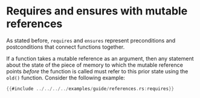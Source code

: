 # Requires and ensures with mutable references

As stated before, `requires` and `ensures` represent preconditions and postconditions that connect functions together.

If a function takes a mutable reference as an argument, then any statement about the state of the piece of memory to which the mutable reference points *before* the function is called must refer to this prior state using the `old()` function. Consider the following example:

```rust
{{#include ../../../../examples/guide/references.rs:requires}}
```